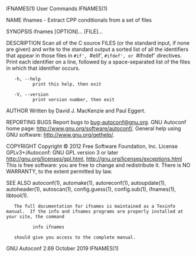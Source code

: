 IFNAMES(1)                                                                                      User Commands                                                                                      IFNAMES(1)

NAME
       ifnames - Extract CPP conditionals from a set of files

SYNOPSIS
       ifnames [OPTION]... [FILE]...

DESCRIPTION
       Scan  all  of  the  C  source  FILES  (or  the  standard input, if none are given) and write to the standard output a sorted list of all the identifiers that appear in those files in `#if', `#elif',
       `#ifdef', or `#ifndef' directives.  Print each identifier on a line, followed by a space-separated list of the files in which that identifier occurs.

       -h, --help
              print this help, then exit

       -V, --version
              print version number, then exit

AUTHOR
       Written by David J. MacKenzie and Paul Eggert.

REPORTING BUGS
       Report bugs to <bug-autoconf@gnu.org>.
       GNU Autoconf home page: <http://www.gnu.org/software/autoconf/>.
       General help using GNU software: <http://www.gnu.org/gethelp/>.

COPYRIGHT
       Copyright © 2012 Free Software Foundation, Inc.  License GPLv3+/Autoconf: GNU GPL version 3 or later <http://gnu.org/licenses/gpl.html>, <http://gnu.org/licenses/exceptions.html>
       This is free software: you are free to change and redistribute it.  There is NO WARRANTY, to the extent permitted by law.

SEE ALSO
       autoconf(1), automake(1), autoreconf(1), autoupdate(1), autoheader(1), autoscan(1), config.guess(1), config.sub(1), ifnames(1), libtool(1).

       The full documentation for ifnames is maintained as a Texinfo manual.  If the info and ifnames programs are properly installed at your site, the command

              info ifnames

       should give you access to the complete manual.

GNU Autoconf 2.69                                                                                October 2019                                                                                      IFNAMES(1)
